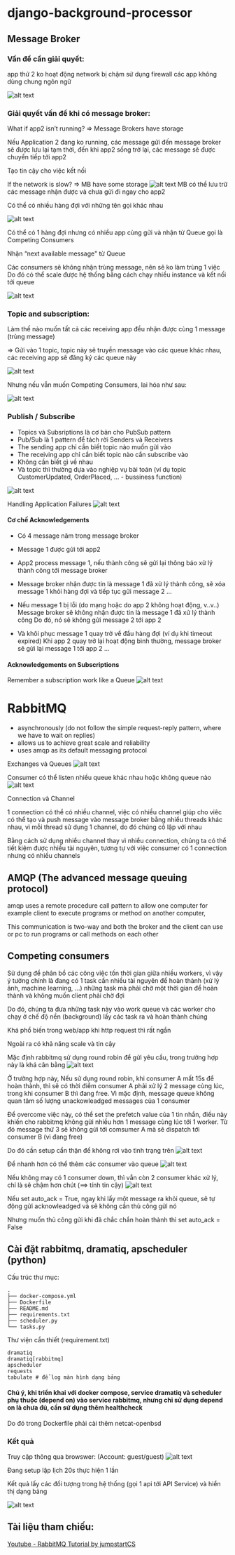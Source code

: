 # django-background-processor

## Message Broker

### Vấn đề cần giải quyết:
app thứ 2 ko hoạt động
network bị chậm
sử dụng firewall
các app không dùng chung ngôn ngữ

![alt text](<./images/mb-are-intermediaries.png>)

### Giải quyết vấn đề khi có message broker:
What if app2 isn’t running? 
⇒ Message Brokers have storage

Nếu Application 2 đang ko running, các message gửi đến message broker sẽ được lưu lại tạm thời, đến khi app2 sống trở lại, các message sẽ được chuyển tiếp tới app2

Tạo tin cậy cho việc kết nối

If the network is slow?
⇒ MB have some storage
![alt text](<./images/image-1.png>)
MB có thể lưu trữ các message nhận được và chưa gửi đi ngay cho app2

Có thể có nhiều hàng đợi với những tên gọi khác nhau

![alt text](<./images/image-2.png>)

Có thể có 1 hàng đợi nhưng có nhiều app cùng gửi và nhận từ Queue
gọi là Competing Consumers

Nhận “next available message" từ Queue

Các consumers sẽ không nhận trùng message, nên sẽ ko làm trùng 1 việc
Do đó có thể scale được hệ thống bằng cách chạy nhiều instance và kết nối tới queue 

![alt text](<./images/image-3.png>)

### Topic and subscription:

Làm thế nào muốn tất cả các receiving app đều nhận được cùng 1 message (trùng message)

⇒ Gửi vào 1 topic, topic này sẽ truyền message vào các queue khác nhau, các receiving app sẽ đăng ký các queue này

![alt text](<./images/image-4.png>)

Nhưng nếu vẫn muốn Competing Consumers, lai hóa như sau:

![alt text](<./images/image-5.png>)

### Publish / Subscribe
- Topics và Subsriptions là cơ bản cho PubSub pattern
- Pub/Sub là 1 pattern để tách rời Senders và Receivers 
- The sending app chỉ cần biết topic nào muốn gửi vào
- The receiving app chỉ cần biết topic nào cần subscribe vào
- Không cần biết gì về nhau
- Và topic thì thường dựa vào nghiệp vụ bài toán (ví dụ topic CustomerUpdated, OrderPlaced, … - bussiness function)

![alt text](<./images/image-6.png>)

Handling Application Failures
![alt text](<./images/image-7.png>)
#### Cơ chế Acknowledgements

- Có 4 message năm trong message broker

- Message 1 được gửi tới app2

- App2 process message 1, nếu thành công sẽ gửi lại thông báo xử lý thành công tới message broker

- Message broker nhận được tin là message 1 đã xử lý thành công, sẽ xóa message 1 khỏi hàng đợi và tiếp tục gửi message 2
…

- Nếu message 1 bị lỗi (do mạng hoặc do app 2 không hoạt động, v..v..)
Message broker sẽ không nhận được tin là message 1 đã xử lý thành công
Do đó, nó sẽ không gửi message 2 tới app 2

- Và khôi phục message 1 quay trở về đầu hàng đợi (ví dụ khi timeout expired)
Khi app 2 quay trở lại hoạt động bình thường, message broker sẽ gửi lại message 1 tới app 2
…

#### Acknowledgements on Subscriptions

Remember a subscription work like a Queue
![alt text](<./images/image-8.png>)

# RabbitMQ

- asynchronously (do not follow the simple request-reply pattern, where we have to wait on replies)
- allows us to achieve great scale and reliability
- uses amqp as its default messaging protocol

Exchanges và Queues
![alt text](./images/exchange-1.png)

Consumer có thể listen nhiều queue khác nhau hoặc không queue nào
![alt text](./images/exchange-2.png)

Connection và Channel

1 connection có thể có nhiều channel, việc có nhiều channel giúp cho viêc có thể tạo và push message vào message broker bằng nhiều threads khác nhau, vì mỗi thread sử dụng 1 channel, do đó chúng cô lập với nhau

Bằng cách sử dụng nhiều channel thay vì nhiều connection, chúng ta có thể tiết kiệm được nhiều tài nguyên, tương tự với việc consumer có 1 connection nhưng có nhiều channels

## AMQP (The advanced message queuing protocol)

amqp uses a remote procedure call pattern to allow one computer for example client to execute programs or method on another computer, 

This communication is two-way and both the broker and the client can use or pc to run programs or call methods on each other

## Competing consumers

Sử dụng để phân bổ các công việc tốn thời gian giữa nhiều workers, vì vậy ý tưởng chính là đang có 1 task cần nhiều tài nguyên để hoàn thành (xử lý ảnh, machine learning, ...) những task mà phải chờ một thời gian để hoàn thành và không muốn client phải chờ đợi

Do đó, chúng ta đưa những task này vào work queue và các worker cho chạy ở chế độ nền (background) lấy các task ra và hoàn thành chúng

Khá phổ biến trong web/app khi http request thì rất ngắn

Ngoài ra có khả năng scale và tin cậy

Mặc định rabbitmq sử dụng round robin để gửi yêu cầu, trong trường hợp này là khá cân bằng
![alt text](./images/competing-comsumer.png)

Ở trường hợp này, Nếu sử dụng round robin, khi consumer A mất 15s để hoàn thành, thì sẽ có thời điểm consumer A phải xử lý 2 message cùng lúc, trong khi consumer B thì đang free. Vì mặc định, message queue không quan tâm số lượng unackowleadged messages của 1 consumer 

Để overcome việc này, có thể set the prefetch value của 1 tin nhắn, điều này khiến cho rabbitmq không gửi nhiều hơn 1 message cùng lúc tới 1 worker. Từ đó message thứ 3 sẽ không gửi tới comsumer A mà sẽ dispatch tới consumer B (vì đang free)

Do đó cần setup cẩn thận để không rơi vào tình trạng trên
![alt text](./images/competing-comsumer-1.png)

Để nhanh hơn có thể thêm các consumer vào queue
![alt text](./images/competing-comsumer-2.png)

Nếu không may có 1 consumer down, thì vẫn còn 2 consumer khác xử lý, chỉ là sẽ chậm hơn chút (==> tính tin cậy)
![alt text](./images/competing-comsumer-3.png)


Nếu set auto_ack = True, ngay khi lấy một message ra khỏi queue, sẽ tự động gửi acknowleadged và sẽ không cần thủ công gửi nó

Nhưng muốn thủ công gửi khi đã chắc chắn hoàn thành thì set auto_ack = False
## Cài đặt rabbitmq, dramatiq, apscheduler (python)

Cấu trúc thư mục:

```
.
├── docker-compose.yml
├── Dockerfile
├── README.md
├── requirements.txt
├── scheduler.py
└── tasks.py
```

Thư viện cần thiết (requirement.txt)
```
dramatiq
dramatiq[rabbitmq]
apscheduler
requests
tabulate # để log màn hình dạng bảng 
```

#### Chú ý, khi triển khai với docker compose, service dramatiq và scheduler phụ thuộc (depend on) vào service rabbitmq, nhưng chỉ sử dụng depend on là chưa đủ, cần sử dụng thêm healthcheck
Do đó trong Dockerfile phải cài thêm netcat-openbsd

### Kết quả
Truy cập thông qua browswer: (Account: guest/guest)
![alt text](<./images/rabbitmq-browser.png>)

Đang setup lập lịch 20s thực hiện 1 lần 

Kết quả lấy các đối tượng trong hệ thống (gọi 1 api tới API Service) và hiển thị dạng bảng

![alt text](./images/object-result.png)


## Tài liệu tham chiếu:
[Youtube - RabbitMQ Tutorial by jumpstartCS](https://www.youtube.com/watch?v=iQ4kENLfaNI&list=PLalrWAGybpB-UHbRDhFsBgXJM1g6T4IvO&index=2&ab_channel=jumpstartCS)